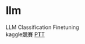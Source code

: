 # llm
LLM Classification Finetuning  
kaggle競賽
[PTT](https://docs.google.com/presentation/d/1Xh2swC-2ybWCpR3AK-SQyaFlZVtL4hc4hOL0bh-UOVY/edit?usp=sharing)
